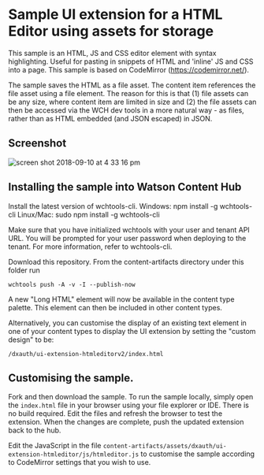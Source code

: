 # Sample UI extension for a HTML Editor using assets for storage

This sample is an HTML, JS and CSS editor element with syntax highlighting. Useful for pasting in snippets of HTML and 'inline' JS and CSS into a page. This sample is based on CodeMirror (https://codemirror.net/).

The sample saves the HTML as a file asset. The content item references the file asset using a file element. The reason for this is that (1) file assets can be any size, where content item are limited in size and (2) the file assets can then be accessed via the WCH dev tools in a more natural way - as files, rather than as HTML embedded (and JSON escaped) in JSON.

## Screenshot

![screen shot 2018-09-10 at 4 33 16 pm](https://media.github.ibm.com/user/152536/files/4cde23d2-b517-11e8-9a2b-b8d1f051af3a)

## Installing the sample into Watson Content Hub

Install the latest version of wchtools-cli. Windows: npm install -g wchtools-cli Linux/Mac: sudo npm install -g wchtools-cli

Make sure that you have initialized wchtools with your user and tenant API URL. You will be prompted for your user password when deploying to the tenant. For more information, refer to wchtools-cli.

Download this repository. From the content-artifacts directory under this folder run

```wchtools push -A -v -I --publish-now```

A new "Long HTML" element will now be available in the content type palette. This element can then be included in other content types.

Alternatively, you can customise the display of an existing text element in one of your content types to display the UI extension by setting the "custom design" to be:

```/dxauth/ui-extension-htmleditorv2/index.html```

## Customising the sample.

Fork and then download the sample. To run the sample locally, simply open the ```index.html``` file in your browser using your file explorer or IDE. There is no build required. Edit the files and refresh the browser to test the extension. When the changes are complete, push the updated extension back to the hub.

Edit the JavaScript in the file ```content-artifacts/assets/dxauth/ui-extension-htmleditor/js/htmleditor.js``` to customise the sample according to CodeMirror settings that you wish to use.
